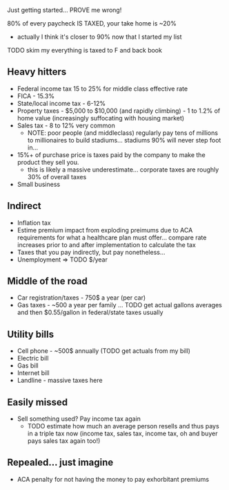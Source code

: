 Just getting started... PROVE me wrong!

80% of every paycheck IS TAXED, your take home is ~20%
- actually I think it's closer to 90% now that I started my list

TODO skim my everything is taxed to F and back book

## Heavy hitters

- Federal income tax 15 to 25% for middle class effective rate
- FICA - 15.3% 
- State/local income tax - 6-12% 
- Property taxes - $5,000 to $10,000 (and rapidly climbing) - 1 to 1.2% of home value (increasingly suffocating with housing market)
- Sales tax - 8 to 12% very common
  - NOTE: poor people (and middleclass) regularly pay tens of millions to millionaires to build stadiums... stadiums 90% will never step foot in...
- 15%+ of purchase price is taxes paid by the company to make the product they sell you.
   - this is likely a massive underestimate... corporate taxes are roughly 30% of overall taxes
- Small business

## Indirect

- Inflation tax
- Estime premium impact from exploding preimums due to ACA requirements for what a healthcare plan must offer... compare rate increases prior to and after implementation to calculate the tax
- Taxes that you pay indirectly, but pay nonetheless... 
- Unemployment => TODO $/year 

## Middle of the road

- Car registration/taxes - 750$ a year (per car)
- Gas taxes - ~500 a year per family ... TODO get actual gallons averages and then $0.55/gallon in federal/state taxes usually

## Utility bills

- Cell phone - ~500$ annually (TODO get actuals from my bill)
- Electric bill 
- Gas bill
- Internet bill
- Landline - massive taxes here


## Easily missed

- Sell something used? Pay income tax again
  - TODO estimate how much an average person resells and thus pays in a triple tax now (income tax, sales tax, income tax, oh and buyer pays sales tax again too!)

## Repealed... just imagine

- ACA penalty for not having the money to pay exhorbitant premiums
